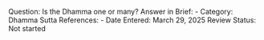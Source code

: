 Question: Is the Dhamma one or many?
Answer in Brief: -
 Category: Dhamma
Sutta References: -
Date Entered: March 29, 2025
Review Status: Not started